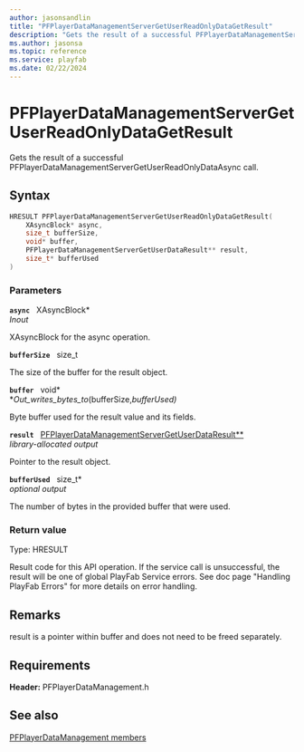 ```yaml
---
author: jasonsandlin
title: "PFPlayerDataManagementServerGetUserReadOnlyDataGetResult"
description: "Gets the result of a successful PFPlayerDataManagementServerGetUserReadOnlyDataAsync call."
ms.author: jasonsa
ms.topic: reference
ms.service: playfab
ms.date: 02/22/2024
---
```


# PFPlayerDataManagementServerGetUserReadOnlyDataGetResult  

Gets the result of a successful PFPlayerDataManagementServerGetUserReadOnlyDataAsync call.  

## Syntax  
  
```cpp
HRESULT PFPlayerDataManagementServerGetUserReadOnlyDataGetResult(  
    XAsyncBlock* async,  
    size_t bufferSize,  
    void* buffer,  
    PFPlayerDataManagementServerGetUserDataResult** result,  
    size_t* bufferUsed  
)  
```  
  
### Parameters  
  
**`async`** &nbsp; XAsyncBlock*  
*_Inout_*  
  
XAsyncBlock for the async operation.  
  
**`bufferSize`** &nbsp; size_t  
  
The size of the buffer for the result object.  
  
**`buffer`** &nbsp; void*  
*_Out_writes_bytes_to_(bufferSize,*bufferUsed)*  
  
Byte buffer used for the result value and its fields.  
  
**`result`** &nbsp; [PFPlayerDataManagementServerGetUserDataResult**](../../pfplayerdatamanagementtypes/structs/pfplayerdatamanagementservergetuserdataresult.md)  
*library-allocated output*  
  
Pointer to the result object.  
  
**`bufferUsed`** &nbsp; size_t*  
*optional output*  
  
The number of bytes in the provided buffer that were used.  
  
  
### Return value
Type: HRESULT
  
Result code for this API operation. If the service call is unsuccessful, the result will be one of global PlayFab Service errors. See doc page "Handling PlayFab Errors" for more details on error handling.
  
## Remarks  
  
result is a pointer within buffer and does not need to be freed separately.
  
## Requirements  
  
**Header:** PFPlayerDataManagement.h
  
## See also  
[PFPlayerDataManagement members](../pfplayerdatamanagement_members.md)  

  
  
